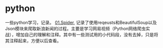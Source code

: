 # python
一些python学习，记录。
[01.Spider](https://github.com/Tommy-Lu/python/tree/master/01.Spider), 记录了使用reqeusts和BeautifulSoup以及Json模块来爬取新浪新闻的过程。主要是学习网易视频（Python网络爬虫实战），增加自己的理解和注释。其中有一些测试用的小代码段，没有去掉，只是将其注释起来，方便以后查看。
